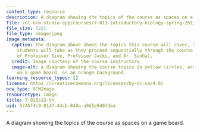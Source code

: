 ```yaml
---
content_type: resource
description: A diagram showing the topics of the course as spaces on a game board.
file: /ol-ocw-studio-app/courses/7-013-introductory-biology-spring-2013/5745f4c9014744cb840aa9d1e940fdea_7-013s13-th.jpg
file_size: 7221
file_type: image/jpeg
image_metadata:
  caption: The diagram above shows the topics this course will cover, and the journey
    students will take as they proceed sequentially through the course (Image courtesy
    of Professor Sive, Professor Jacks, and Dr. Sinha).
  credit: Image courtesy of the course instructors.
  image-alt: a diagram showing the course topics in yellow circles, arranged as spaces
    on a game board, on an orange background.
learning_resource_types: []
license: https://creativecommons.org/licenses/by-nc-sa/4.0/
ocw_type: OCWImage
resourcetype: Image
title: 7-013s13-th
uid: 5745f4c9-0147-44cb-840a-a9d1e940fdea
---
```

A diagram showing the topics of the course as spaces on a game board.